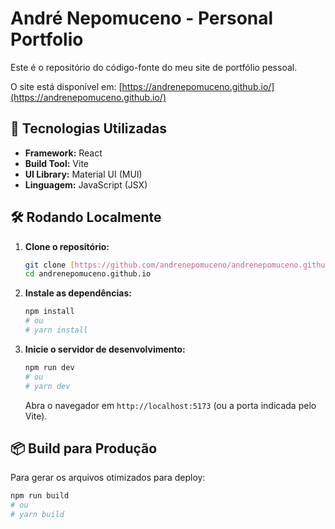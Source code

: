 # André Nepomuceno - Personal Portfolio

Este é o repositório do código-fonte do meu site de portfólio pessoal.

O site está disponível em: [https://andrenepomuceno.github.io/](https://andrenepomuceno.github.io/)

## 🚀 Tecnologias Utilizadas

* **Framework:** React
* **Build Tool:** Vite
* **UI Library:** Material UI (MUI)
* **Linguagem:** JavaScript (JSX)

## 🛠️ Rodando Localmente

1.  **Clone o repositório:**
    ```bash
    git clone [https://github.com/andrenepomuceno/andrenepomuceno.github.io.git](https://www.google.com/search?q=https://github.com/andrenepomuceno/andrenepomuceno.github.io.git)
    cd andrenepomuceno.github.io
    ```

2.  **Instale as dependências:**
    ```bash
    npm install
    # ou
    # yarn install
    ```

3.  **Inicie o servidor de desenvolvimento:**
    ```bash
    npm run dev
    # ou
    # yarn dev
    ```
    Abra o navegador em `http://localhost:5173` (ou a porta indicada pelo Vite).

## 📦 Build para Produção

Para gerar os arquivos otimizados para deploy:

```bash
npm run build
# ou
# yarn build